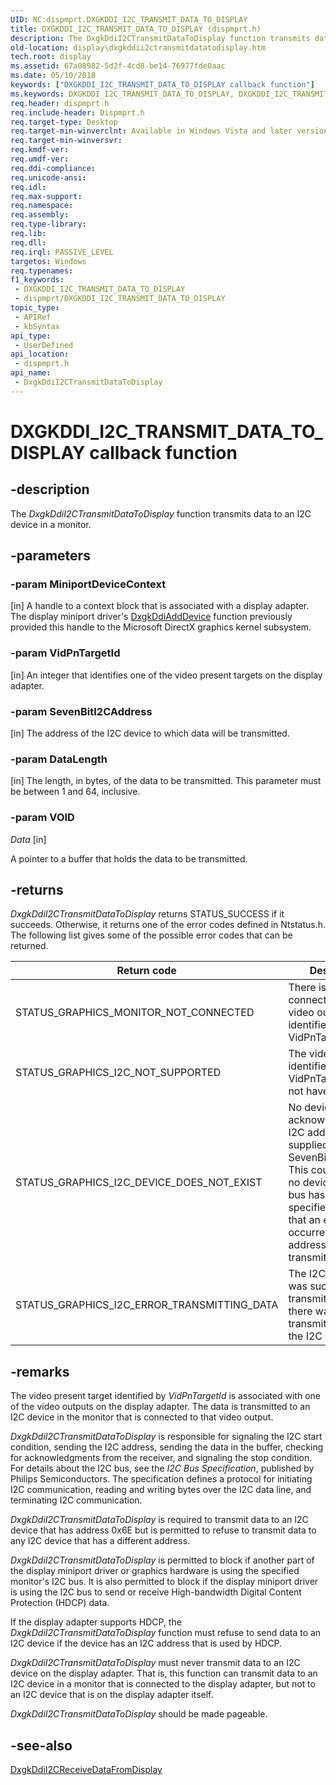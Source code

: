 ```yaml
---
UID: NC:dispmprt.DXGKDDI_I2C_TRANSMIT_DATA_TO_DISPLAY
title: DXGKDDI_I2C_TRANSMIT_DATA_TO_DISPLAY (dispmprt.h)
description: The DxgkDdiI2CTransmitDataToDisplay function transmits data to an I2C device in a monitor.
old-location: display\dxgkddii2ctransmitdatatodisplay.htm
tech.root: display
ms.assetid: 67a08982-5d2f-4cd8-be14-76977fde0aac
ms.date: 05/10/2018
keywords: ["DXGKDDI_I2C_TRANSMIT_DATA_TO_DISPLAY callback function"]
ms.keywords: DXGKDDI_I2C_TRANSMIT_DATA_TO_DISPLAY, DXGKDDI_I2C_TRANSMIT_DATA_TO_DISPLAY callback, DmFunctions_6152910a-6f9c-4686-b025-2508bbfdf257.xml, DxgkDdiI2CTransmitDataToDisplay, DxgkDdiI2CTransmitDataToDisplay callback function [Display Devices], display.dxgkddii2ctransmitdatatodisplay, dispmprt/DxgkDdiI2CTransmitDataToDisplay
req.header: dispmprt.h
req.include-header: Dispmprt.h
req.target-type: Desktop
req.target-min-winverclnt: Available in Windows Vista and later versions of the Windows operating systems.
req.target-min-winversvr: 
req.kmdf-ver: 
req.umdf-ver: 
req.ddi-compliance: 
req.unicode-ansi: 
req.idl: 
req.max-support: 
req.namespace: 
req.assembly: 
req.type-library: 
req.lib: 
req.dll: 
req.irql: PASSIVE_LEVEL
targetos: Windows
req.typenames: 
f1_keywords:
 - DXGKDDI_I2C_TRANSMIT_DATA_TO_DISPLAY
 - dispmprt/DXGKDDI_I2C_TRANSMIT_DATA_TO_DISPLAY
topic_type:
 - APIRef
 - kbSyntax
api_type:
 - UserDefined
api_location:
 - dispmprt.h
api_name:
 - DxgkDdiI2CTransmitDataToDisplay
---
```


# DXGKDDI_I2C_TRANSMIT_DATA_TO_DISPLAY callback function


## -description

The <i>DxgkDdiI2CTransmitDataToDisplay</i> function transmits data to an I2C device in a monitor.

## -parameters

### -param MiniportDeviceContext 

[in]
A handle to a context block that is associated with a display adapter. The display miniport driver's <a href="https://docs.microsoft.com/windows-hardware/drivers/ddi/dispmprt/nc-dispmprt-dxgkddi_add_device">DxgkDdiAddDevice</a> function previously provided this handle to the Microsoft DirectX graphics kernel subsystem.

### -param VidPnTargetId 

[in]
An integer that identifies one of the video present targets on the display adapter.

### -param SevenBitI2CAddress 

[in]
The address of the I2C device to which data will be transmitted.

### -param DataLength 

[in]
The length, in bytes, of the data to be transmitted. This parameter must be between 1 and 64, inclusive.

### -param VOID

*Data* [in]

A pointer to a buffer that holds the data to be transmitted.

## -returns

<i>DxgkDdiI2CTransmitDataToDisplay</i> returns STATUS_SUCCESS if it succeeds. Otherwise, it returns one of the error codes defined in Ntstatus.h. The following list gives some of the possible error codes that can be returned.

|Return code|Description|
|--- |--- |
|STATUS_GRAPHICS_MONITOR_NOT_CONNECTED|There is no monitor connected to the video output identified by VidPnTargetId.|
|STATUS_GRAPHICS_I2C_NOT_SUPPORTED|The video output identified by VidPnTargetId does not have an I2C bus.|
|STATUS_GRAPHICS_I2C_DEVICE_DOES_NOT_EXIST|No device acknowledged the I2C address supplied in SevenBitI2CAddress. This could mean that no device on the I2C bus has the specified address or that an error occurred when the address was transmitted.|
|STATUS_GRAPHICS_I2C_ERROR_TRANSMITTING_DATA|The I2C address was successfully transmitted, but there was an error transmitting data to the I2C device.|

## -remarks

The video present target identified by <i>VidPnTargetId</i> is associated with one of the video outputs on the display adapter. The data is transmitted to an I2C device in the monitor that is connected to that video output.

<i>DxgkDdiI2CTransmitDataToDisplay</i> is responsible for signaling the I2C start condition, sending the I2C address, sending the data in the buffer, checking for acknowledgments from the receiver, and signaling the stop condition. For details about the I2C bus, see the <i>I2C Bus Specification</i>, published by Philips Semiconductors. The specification defines a protocol for initiating I2C communication, reading and writing bytes over the I2C data line, and terminating I2C communication.

<i>DxgkDdiI2CTransmitDataToDisplay</i> is required to transmit data to an I2C device that has address 0x6E but is permitted to refuse to transmit data to any I2C device that has a different address.

<i>DxgkDdiI2CTransmitDataToDisplay</i> is permitted to block if another part of the display miniport driver or graphics hardware is using the specified monitor's I2C bus. It is also permitted to block if the display miniport driver is using the I2C bus to send or receive High-bandwidth Digital Content Protection (HDCP) data.

If the display adapter supports HDCP, the <i>DxgkDdiI2CTransmitDataToDisplay</i> function must refuse to send data to an I2C device if the device has an I2C address that is used by HDCP.

<i>DxgkDdiI2CTransmitDataToDisplay</i> must never transmit data to an I2C device on the display adapter. That is, this function can transmit data to an I2C device in a monitor that is connected to the display adapter, but not to an I2C device that is on the display adapter itself.

<i>DxgkDdiI2CTransmitDataToDisplay</i> should be made pageable.

## -see-also

<a href="https://docs.microsoft.com/windows-hardware/drivers/ddi/dispmprt/nc-dispmprt-dxgkddi_i2c_receive_data_from_display">DxgkDdiI2CReceiveDataFromDisplay</a>

